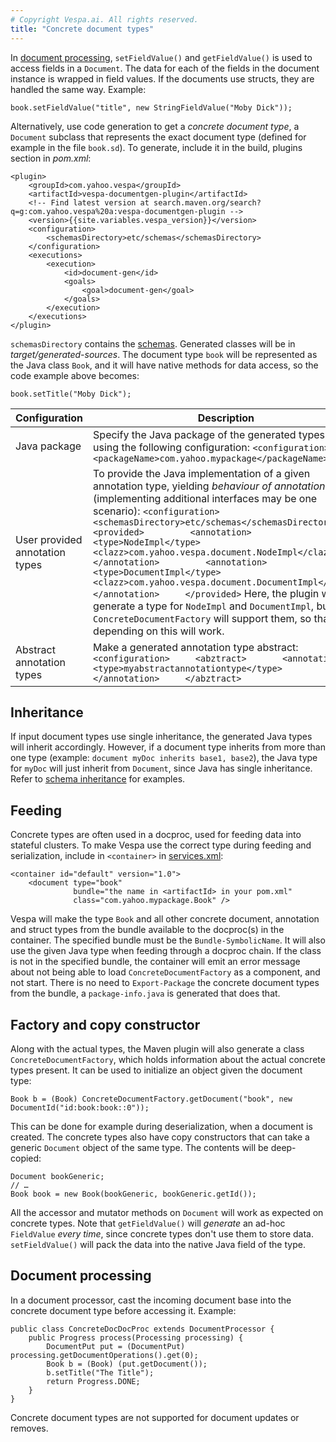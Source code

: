 ```yaml
---
# Copyright Vespa.ai. All rights reserved.
title: "Concrete document types"
---
```


In [document processing](document-processing.html),
`setFieldValue()` and `getFieldValue()`
is used to access fields in a `Document`.
The data for each of the fields in the document instance is wrapped in field values.
If the documents use structs, they are handled the same way. Example:

```
book.setFieldValue("title", new StringFieldValue("Moby Dick"));
```

Alternatively, use code generation to get a *concrete document type*,
a `Document` subclass that represents the exact document type
(defined for example in the file `book.sd`).
To generate, include it in the build, plugins section in *pom.xml*:

```
<plugin>
    <groupId>com.yahoo.vespa</groupId>
    <artifactId>vespa-documentgen-plugin</artifactId>
    <!-- Find latest version at search.maven.org/search?q=g:com.yahoo.vespa%20a:vespa-documentgen-plugin -->
    <version>{{site.variables.vespa_version}}</version>
    <configuration>
        <schemasDirectory>etc/schemas</schemasDirectory>
    </configuration>
    <executions>
        <execution>
            <id>document-gen</id>
            <goals>
                <goal>document-gen</goal>
            </goals>
        </execution>
    </executions>
</plugin>
```

`schemasDirectory` contains the
[schemas](reference/schema-reference.html).
Generated classes will be in *target/generated-sources*.
The document type `book` will be represented as the Java class `Book`,
and it will have native methods for data access, so the code example above becomes:

```
book.setTitle("Moby Dick");
```

| Configuration | Description |
| --- | --- |
| Java package | Specify the Java package of the generated types by using the following configuration:   ``` <configuration>     <packageName>com.yahoo.mypackage</packageName> ``` |
| User provided annotation types | To provide the Java implementation of a given annotation type, yielding *behaviour of annotations* (implementing additional interfaces may be one scenario):   ``` <configuration>     <schemasDirectory>etc/schemas</schemasDirectory>     <provided>         <annotation>             <type>NodeImpl</type>             <clazz>com.yahoo.vespa.document.NodeImpl</clazz>         </annotation>         <annotation>             <type>DocumentImpl</type>             <clazz>com.yahoo.vespa.document.DocumentImpl</clazz>         </annotation>     </provided> ```  Here, the plugin will not generate a type for `NodeImpl` and `DocumentImpl`, but the `ConcreteDocumentFactory` will support them, so that code depending on this will work. |
| Abstract annotation types | Make a generated annotation type abstract:   ``` <configuration>     <abztract>       <annotation>         <type>myabstractannotationtype</type>       </annotation>     </abztract> ``` |

## Inheritance

If input document types use single inheritance, the generated Java types will inherit accordingly.
However, if a document type inherits from more than one type
(example: `document myDoc inherits base1, base2`),
the Java type for `myDoc` will just inherit from `Document`,
since Java has single inheritance.
Refer to [schema inheritance](schemas.html#schema-inheritance) for examples.

## Feeding

Concrete types are often used in a docproc, used for feeding data into stateful clusters.
To make Vespa use the correct type during feeding and serialization,
include in `<container>` in [services.xml](reference/services.html ):

```
<container id="default" version="1.0">
    <document type="book"
              bundle="the name in <artifactId> in your pom.xml"
              class="com.yahoo.mypackage.Book" />
```

Vespa will make the type `Book` and all other concrete
document, annotation and struct types from the bundle available to the docproc(s) in the container.
The specified bundle must be the `Bundle-SymbolicName`.
It will also use the given Java type when feeding through a docproc chain.
If the class is not in the specified bundle,
the container will emit an error message about not being able to load
`ConcreteDocumentFactory` as a component, and not start.
There is no need to `Export-Package` the concrete document types from the bundle,
a `package-info.java` is generated that does that.

## Factory and copy constructor

Along with the actual types, the Maven plugin will also generate a class `ConcreteDocumentFactory`,
which holds information about the actual concrete types present.
It can be used to initialize an object given the document type:

```
Book b = (Book) ConcreteDocumentFactory.getDocument("book", new DocumentId("id:book:book::0"));
```

This can be done for example during deserialization, when a document is created.
The concrete types also have copy constructors that can take a generic
`Document` object of the same type. The contents will be deep-copied:

```
Document bookGeneric;
// …
Book book = new Book(bookGeneric, bookGeneric.getId());
```

All the accessor and mutator methods on `Document` will work as expected on concrete types.
Note that `getFieldValue()` will *generate* an
ad-hoc `FieldValue` *every time*,
since concrete types don't use them to store data.
`setFieldValue()` will pack the data into the native Java field of the type.

## Document processing

In a document processor, cast the incoming document base into the
concrete document type before accessing it. Example:

```
public class ConcreteDocDocProc extends DocumentProcessor {
    public Progress process(Processing processing) {
        DocumentPut put = (DocumentPut) processing.getDocumentOperations().get(0);
        Book b = (Book) (put.getDocument());
        b.setTitle("The Title");
        return Progress.DONE;
    }
}
```

Concrete document types are not supported for document updates or removes.

